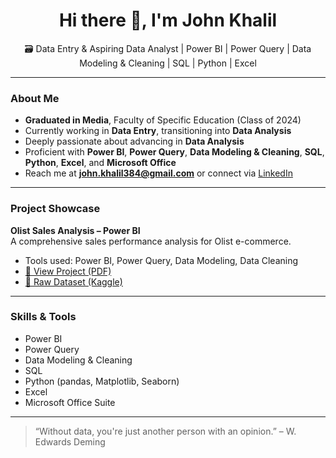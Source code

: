 <h1 align="center">Hi there 👋, I'm John Khalil</h1>

<p align="center">
  🗃️ Data Entry & Aspiring Data Analyst | Power BI | Power Query | Data Modeling & Cleaning | SQL | Python | Excel
</p>

---

###  About Me

-  **Graduated in Media**, Faculty of Specific Education (Class of 2024)  
-  Currently working in **Data Entry**, transitioning into **Data Analysis**  
-  Deeply passionate about advancing in **Data Analysis**  
-  Proficient with **Power BI**, **Power Query**, **Data Modeling & Cleaning**, **SQL**, **Python**, **Excel**, and **Microsoft Office**  
-  Reach me at **john.khalil384@gmail.com** or connect via [LinkedIn](https://www.linkedin.com/in/john-khalil-ab3a32264)

---

###  Project Showcase

**Olist Sales Analysis – Power BI**  
A comprehensive sales performance analysis for Olist e-commerce.

-  Tools used: Power BI, Power Query, Data Modeling, Data Cleaning  
-  [📄 View Project (PDF)](https://drive.google.com/file/d/1gWSnKLpFAFhQFof1Hz6BGFXQwJeuDYNr/view?usp=drive_link)  
-  [📂 Raw Dataset (Kaggle)](https://www.kaggle.com/datasets/olistbr/brazilian-ecommerce/download)

---

###  Skills & Tools

- Power BI  
- Power Query  
- Data Modeling & Cleaning  
- SQL  
- Python (pandas, Matplotlib, Seaborn)  
- Excel  
- Microsoft Office Suite

---

> “Without data, you're just another person with an opinion.” – W. Edwards Deming
